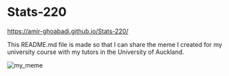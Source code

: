 # Stats-220

https://amir-ghoabadi.github.io/Stats-220/ 


This README.md file is made so that I can share the meme I created for my university course with my tutors in the University of Auckland.



![my_meme](https://user-images.githubusercontent.com/101084953/158925824-6e70c322-30cb-4284-a3bf-1f9033c85a2a.png)
